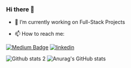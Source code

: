 ### Hi there 👋

- 🔭 I’m currently working on Full-Stack Projects

- 📫 How to reach me: 


[![Medium Badge](https://img.shields.io/badge/-Medium-757575?style=flat-quare&labelColor=757575&logo=Medium&logoColor=white&link=link)](https://medium.com/@adnanyagmur) 
[![linkedin](https://img.shields.io/badge/Linkedin-000000?style=for-the-badge&logo=Linkedin&logoColor=white)](https://www.linkedin.com/in/adnan-ya%C4%9Fmur-59b69b19a/)

![Github stats 2](https://github-readme-stats.vercel.app/api?username=adnanyagmur&show_icons=true&theme=radical)
![Anurag's GitHub stats](https://github-readme-stats.vercel.app/api?username=adnanyagmur&show_icons=true&theme=radical)
